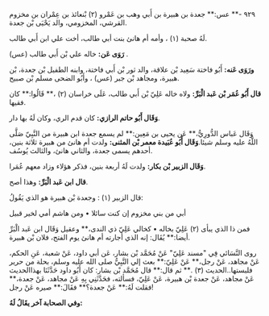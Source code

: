 ٩٢٩ -** عس:** جعدة بن هبيرة بن أَبي وهب بن عَمْرو (٢) بْنعائذ بن عِمْران بن مخزوم القرشي، المخزومي، والد يَحْيَى بْن جعدة.

لَهُ صحبة (١) ، وأمه أم هانئ بنت أبي طالب، أخت علي ابن أَبي طالب.

**رَوَى عَن:** خاله علي بْن أَبي طالب (عس) .

**ورَوَى عَنه:** أَبُو فاختة سَعِيد بْن علاقة، والد ثور بْن أَبي فاختة، وابنه الطفيل بْن جعدة، بْن هبيرة، ومجاهد بْن جبر (عس) ، وأَبُو الضحى مسلم بْن صبيح.

**قال أَبُو عُمَر بْن عَبد الْبَرِّ:** ولاه خاله عَلِيّ بْن أَبي طالب، عَلَى خراسان (٢) ،** قَالُوا:** كان فقيها.

**وَقَال أَبُو حاتم الرازي:** كان قدم الري، وكان لَهُ بها دار.

وَقَال عَباس الدُّورِيُّ،** عَن يحيى بن مَعِين:** لم يسمع جعدة ابن هبيرة من النَّبِيّ صَلَّى اللَّهُ عليه وسلم شيئا.**وَقَال أَبُو عُبَيدة معمر بْن المثنى:** ولدت أم هانئ من هبيرة ثلاثة بنين، أحدهم يسمى جعدة، والثاني هانئ، والثالث يُوسُف.

**وَقَال الزبير بْن بكار:** ولدت لَهُ أربعة بنين، فذكر هؤلاء وزاد معهم عُمَرا.

**قال ابن عَبد الْبَرِّ:** وهذا أصح.

قال الزبير (١) : وجعدة بْن هبيرة هو الذي يَقُولُ:

أبي من بني مخزوم إن كنت سائلا • ومن هاشم أمي لخير قبيل

فمن ذا الذي يبأى (٢) عَلِيّ بخاله • كخالي عَلِيّ ذي الندى،** وعقيل وَقَال ابن عَبد الْبَرِّ أيضا:** يُقَال: إنه الذي أجارته أم هانئ يوم الفتح، فلان بْن هبيرة.

روى النَّسَائي فِي "مسند عَلِيّ" عَنْ مُحَمَّد بْن بشار، عَن أبي داود، عَنْ شعبة، عَنِ الحكم، عَنْ مجاهد، عَنْ رجل،** عَنْ عَلِيّ:** بعث إلي النَّبِيُّ صلى الله عليه وسلم، بحلة من حرير فلبستها..الحديث (٣) .** ثم قال:** قال مُحَمَّد بْن بشار: كان أَبُو داود حَدَّثَنَا بهذاالحديث عَنْ مجاهد، عَنْ جعدة بْن هبيرة، عَنْ عَلِيّ، فسألته، فحَدَّثَنِي بِهِ عَنْ مجاهد، عَنْ جعدة،** فقلت لَهُ:** عَنْ جعدة؟** فقَالَ:** صيره عَنْ رجل!

**وفي الصحابة آخر يقَالُ لَهُ:**